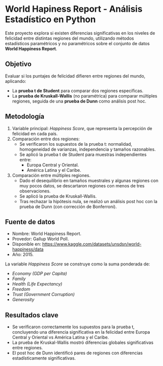 # World Hapiness Report - Análisis Estadístico en Python
Este proyecto explora si existen diferencias significativas en los niveles de felicidad entre distintas regiones del mundo, utilizando métodos estadísticos paramétricos y no paramétricos sobre el conjunto de datos **World Happiness Report**.

## Objetivo
Evaluar si los puntajes de felicidad difieren entre regiones del mundo, aplicando:
* La **prueba t de Student** para comparar dos regiones específicas.
* La **prueba de Kruskall-Wallis** (no paramétrica) para comparar múltiples regiones, seguida de una **prueba de Dunn** como análisis post hoc.

## Metodología
1. Variable principal: *Happiness Score*, que representa la percepción de felicidad en cada país.
2. Comparación entre dos regiones:
   * Se verificaron los supuestos de la prueba t: normalidad, homogeneidad de varianzas, independencia y tamaños razonables.
   * Se aplicó la prueba t de Student para muestras independientes entre:
     * Europa Central y Oriental.
     * América Latina y el Caribe.
3. Comparación entre múltiples regiones.
   * Dado el desequilibrio en tamaños muestrales y algunas regiones con muy pocos datos, se descartaron regiones con menos de tres observaciones.
   * Se aplicó la prueba de Kruskall-Wallis.
   * Tras rechazar la hipótesis nula, se realizó un análisis post hoc con la prueba de Dunn (con corrección de Bonferroni).

## Fuente de datos
* Nombre: World Happiness Report.
* Provedor: Gallup World Poll.
* Disponible en: https://www.kaggle.com/datasets/unsdsn/world-happiness/data
* Año: 2015.

La variable *Happiness Score* se construye como la suma ponderada de:
* *Economy (GDP per Capita)*
* *Family*
* *Health (Life Expectancy)*
* *Freedom*
* *Trust (Government Corruption)*
* *Generosity*

## Resultados clave
* Se verificaron correctamente los supuestos para la prueba t, concluyendo una diferencia significativa en la felicidad entre Europa Central y Oriental vs América Latina y el Caribe.
* La prueba de Kruskal-Wallis mostró diferencias globales significativas entre regiones.
* El post hoc de Dunn identificó pares de regiones con diferencias estadísticamente significativas.
